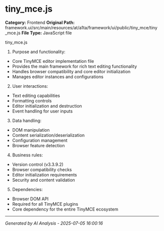 # tiny_mce.js

**Category:** Frontend
**Original Path:** framework.ui/src/main/resources/at/a1ta/framework/ui/public/tiny_mce/tiny_mce.js
**File Type:** JavaScript file

tiny_mce.js
1. Purpose and functionality:
- Core TinyMCE editor implementation file
- Provides the main framework for rich text editing functionality
- Handles browser compatibility and core editor initialization
- Manages editor instances and configurations

2. User interactions:
- Text editing capabilities
- Formatting controls
- Editor initialization and destruction
- Event handling for user inputs

3. Data handling:
- DOM manipulation
- Content serialization/deserialization
- Configuration management
- Browser feature detection

4. Business rules:
- Version control (v3.3.9.2)
- Browser compatibility checks
- Editor initialization requirements
- Security and content validation

5. Dependencies:
- Browser DOM API
- Required for all TinyMCE plugins
- Core dependency for the entire TinyMCE ecosystem

---
*Generated by AI Analysis - 2025-07-05 16:00:16*
